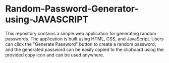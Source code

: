 # Random-Password-Generator-using-JAVASCRIPT
This repository contains a simple web application for generating random passwords. The application is built using HTML, CSS, and JavaScript. Users can click the "Generate Password" button to create a random password, and the generated password can be easily copied to the clipboard using the provided copy icon and can be used anywhere.
